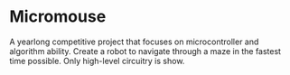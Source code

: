 Micromouse
==========

A yearlong competitive project that focuses on microcontroller and algorithm ability. Create a robot to navigate through a maze in the fastest time possible. Only high-level circuitry is show.
